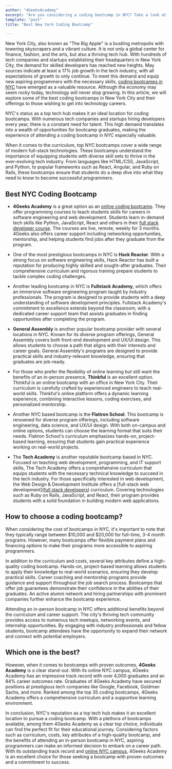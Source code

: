 ```yaml
---
author: "4GeeksAcademy"
excerpt: "Are you considering a coding bootcamp in NYC? Take a look at the best options you have available to choose to start your coding career!"
template: "post"
title: "Best New York Coding Bootcamp"

---
```


New York City, also known as "The Big Apple" is a bustling metropolis with towering skyscrapers and a vibrant culture. It is not only a global center for finance, fashion, and the arts, but also a thriving tech hub. With hundreds of tech companies and startups establishing their headquarters in New York City, the demand for skilled developers has reached new heights. May sources indicate at least a 17% job growth in the tech industry, with all expectations of growth to only continue. To meet this demand and equip new aspiring programmers with the necessary skills, [coding bootcamps in NYC](/us/coding-campus/coding-bootcamp-nyc) have emerged as a valuable resource. Although the economy may seem rocky today, technology will never stop growing. In this article, we will explore some of the best coding bootcamps in New York City and their offerings to those wishing to get into technology careers.

NYC's status as a top tech hub makes it an ideal location for coding bootcamps. With numerous tech companies and startups hiring developers every year, there is a constant need for talent. This high demand translates into a wealth of opportunities for bootcamp graduates, making the experience of attending a coding bootcamp in NYC especially valuable.

When it comes to the curriculum, top NYC bootcamps cover a wide range of modern full-stack technologies. These bootcamps understand the importance of equipping students with diverse skill sets to thrive in the ever-evolving tech industry. From languages like HTML/CSS, JavaScript, and Python, to popular frameworks such as React, Angular, and Ruby on Rails, these bootcamps ensure that students do a deep dive into what they need to know to become successful programmers.

## Best NYC Coding Bootcamp

* **4Geeks Academy** is a great option as an [online coding bootcamp](/us/coding-campus/online-coding-bootcamp). They offer programming courses to teach students skills for careers in software engineering and web development. Students learn in-demand tech skills like Python, JavaScript, React and others in their [full stack developer course](/us/coding-bootcamps/part-time-full-stack-developer). The courses are live, remote, weekly for 3 months. 4Geeks also offers career support including networking opportunities, mentorship, and helping students find jobs after they graduate from the program.

* One of the most prestigious bootcamps in NYC is **Hack Reactor**. With a strong focus on software engineering skills, Hack Reactor has built a reputation for producing highly skilled and sought-after graduates. Their comprehensive curriculum and rigorous training prepare students to tackle complex coding challenges.

* Another leading bootcamp in NYC is **Fullstack Academy**, which offers an immersive software engineering program taught by industry professionals. The program is designed to provide students with a deep understanding of software development principles. Fullstack Academy's commitment to excellence extends beyond the classroom, with a dedicated career support team that assists graduates in finding opportunities after completing the program.

* **General Assembly** is another popular bootcamp provider with several locations in NYC. Known for its diverse program offerings, General Assembly covers both front-end development and UX/UI design. This allows students to choose a path that aligns with their interests and career goals. General Assembly's programs are designed to provide practical skills and industry-relevant knowledge, ensuring that graduates are job-ready.

* For those who prefer the flexibility of online learning but still want the benefits of an in-person presence, **Thinkful** is an excellent option. Thinkful is an online bootcamp with an office in New York City. Their curriculum is carefully crafted by experienced engineers to teach real-world skills. Thinkful's online platform offers a dynamic learning experience, combining interactive lessons, coding exercises, and personalized mentorship.

* Another NYC based bootcamp is the **Flatiron School**. This bootcamp is renowned for diverse program offerings, including software engineering, data science, and UX/UI design. With both on-campus and online options, students can choose the learning format that suits their needs. Flatiron School's curriculum emphasizes hands-on, project-based learning, ensuring that students gain practical experience working on real-world projects.

* The **Tech Academy** is another reputable bootcamp based in NYC. Focused on teaching web development, programming, and IT support skills, The Tech Academy offers a comprehensive curriculum that equips students with the necessary technical knowledge to succeed in the tech industry. For those specifically interested in web development, the Web Design & Development Institute offers a [full-stack web development]([full stack developers](/us/full-stack-developer/full-stack-developer)) curriculum. Covering technologies such as Ruby on Rails, JavaScript, and React, their program provides students with a solid foundation in building modern web applications. 

## How to choose a coding bootcamp?

When considering the cost of bootcamps in NYC, it's important to note that they typically range between $10,000 and $20,000 for full-time, 3-4 month programs. However, many bootcamps offer flexible payment plans and financing options to make their programs more accessible to aspiring programmers.

In addition to the curriculum and costs, several key attributes define a high-quality coding bootcamp. Hands-on, project-based learning allows students to apply their knowledge to real-world scenarios, ensuring they develop practical skills. Career coaching and mentorship programs provide guidance and support throughout the job search process. Bootcamps that offer job guarantees demonstrate their confidence in the abilities of their graduates. An active alumni network and hiring partnerships with prominent companies further enhance the bootcamp experience.

Attending an in-person bootcamp in NYC offers additional benefits beyond the curriculum and career support. The city's thriving tech community provides access to numerous tech meetups, networking events, and internship opportunities. By engaging with industry professionals and fellow students, bootcamp attendees have the opportunity to expand their network and connect with potential employers.

## Which one is the best?

However, when it comes to bootcamps with proven outcomes, **4Geeks Academy** is a clear stand-out. With its online NYC campus, 4Geeks Academy has an impressive track record with over 4,000 graduates and an 84% career outcomes rate. Graduates of 4Geeks Academy have secured positions at prestigious tech companies like Google, Facebook, Goldman Sachs, and more. Ranked among the top 35 coding bootcamps, 4Geeks Academy offers a comprehensive curriculum and a supportive learning environment.

In conclusion, NYC's reputation as a top tech hub makes it an excellent location to pursue a coding bootcamp. With a plethora of bootcamps available, among them 4Geeks Academy as a clear top choice, individuals can find the perfect fit for their educational journey. Considering factors such as curriculum, costs, key attributes of a high-quality bootcamp, and the benefits of attending an in-person bootcamp in NYC, aspiring programmers can make an informed decision to embark on a career path. With its outstanding track record and [online NYC campus](/us/coding-campus/coding-bootcamp-nyc), 4Geeks Academy is an excellent choice for those seeking a bootcamp with proven outcomes and a commitment to success.